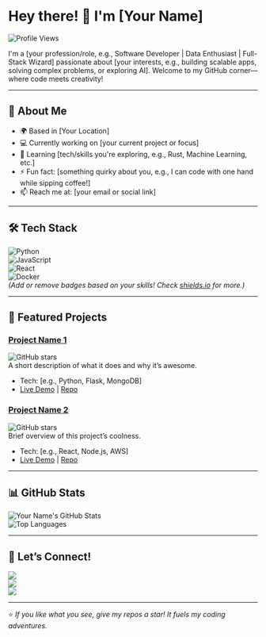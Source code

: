 # Hey there! 👋 I'm [Your Name]  

![Profile Views](https://komarev.com/ghpvc/?username=yourusername&color=blueviolet)

I'm a [your profession/role, e.g., Software Developer | Data Enthusiast | Full-Stack Wizard] passionate about [your interests, e.g., building scalable apps, solving complex problems, or exploring AI]. Welcome to my GitHub corner—where code meets creativity!

---

## 🚀 About Me  
- 🌍 Based in [Your Location]  
- 💻 Currently working on [your current project or focus]  
- 🌱 Learning [tech/skills you're exploring, e.g., Rust, Machine Learning, etc.]  
- ⚡ Fun fact: [something quirky about you, e.g., I can code with one hand while sipping coffee!]  
- 📫 Reach me at: [your email or social link]  

---

## 🛠️ Tech Stack  
![Python](https://img.shields.io/badge/-Python-3776AB?style=flat&logo=python&logoColor=white)  
![JavaScript](https://img.shields.io/badge/-JavaScript-F7DF1E?style=flat&logo=javascript&logoColor=black)  
![React](https://img.shields.io/badge/-React-61DAFB?style=flat&logo=react&logoColor=black)  
![Docker](https://img.shields.io/badge/-Docker-2496ED?style=flat&logo=docker&logoColor=white)  
*(Add or remove badges based on your skills! Check [shields.io](https://shields.io/) for more.)*

---

## 🌟 Featured Projects  
### [Project Name 1](link-to-repo)  
![GitHub stars](https://img.shields.io/github/stars/yourusername/repo-name?style=social)  
A short description of what it does and why it’s awesome.  
- Tech: [e.g., Python, Flask, MongoDB]  
- [Live Demo](link) | [Repo](link)

### [Project Name 2](link-to-repo)  
![GitHub stars](https://img.shields.io/github/stars/yourusername/repo-name?style=social)  
Brief overview of this project’s coolness.  
- Tech: [e.g., React, Node.js, AWS]  
- [Live Demo](link) | [Repo](link)

---

## 📊 GitHub Stats  
![Your Name's GitHub Stats](https://github-readme-stats.vercel.app/api?username=yourusername&show_icons=true&theme=radical)  
![Top Languages](https://github-readme-stats.vercel.app/api/top-langs/?username=yourusername&layout=compact&theme=radical)

---

## 🤝 Let’s Connect!  
[<img src="https://img.shields.io/badge/-LinkedIn-0077B5?style=flat&logo=linkedin&logoColor=white" />](your-linkedin-link)  
[<img src="https://img.shields.io/badge/-Twitter-1DA1F2?style=flat&logo=twitter&logoColor=white" />](your-twitter-link)  
[<img src="https://img.shields.io/badge/-Portfolio-FF7139?style=flat&logo=firefox&logoColor=white" />](your-portfolio-link)  

---

⭐️ *If you like what you see, give my repos a star! It fuels my coding adventures.*  
